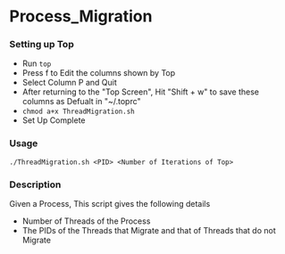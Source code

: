 # Process_Migration

### Setting up Top
* Run ``` top ```
* Press f to Edit the columns shown by Top
* Select Column P and Quit
* After returning to the "Top Screen", Hit "Shift + w" to save these columns as Defualt in "~/.toprc"
* ``` chmod a+x ThreadMigration.sh ```
* Set Up Complete


### Usage

```./ThreadMigration.sh <PID> <Number of Iterations of Top>```

### Description

Given a Process, This script gives the following details
* Number of Threads of the Process
* The PIDs of the Threads that Migrate and that of Threads that do not Migrate 
